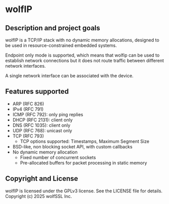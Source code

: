 # wolfIP

## Description and project goals

wolfIP is a TCP/IP stack with no dynamic memory allocations, designed to be 
used in resource-constrained embedded systems.

Endpoint only mode is supported, which means that wolfip can be used to 
establish network connections but it does not route traffic between different
network interfaces.

A single network interface can be associated with the device.

## Features supported

- ARP (RFC 826)
- IPv4 (RFC 791)
- ICMP (RFC 792): only ping replies
- DHCP (RFC 2131): client only
- DNS  (RFC 1035): client only
- UDP (RFC 768): unicast only
- TCP (RFC 793) 
  - TCP options supported: Timestamps, Maximum Segment Size
- BSD-like, non blocking socket API, with custom callbacks
- No dynamic memory allocation
  - Fixed number of concurrent sockets
  - Pre-allocated buffers for packet processing in static memory


## Copyright and License

wolfIP is licensed under the GPLv3 license. See the LICENSE file for details.
Copyright (c) 2025 wolfSSL Inc.

